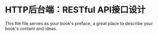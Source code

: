 # HTTP后台端：RESTful API接口设计

This file file serves as your book's preface, a great place to describe your book's content and ideas.


